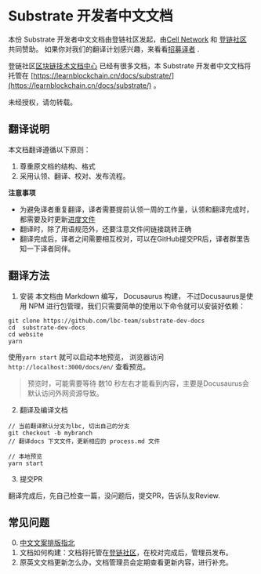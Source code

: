
# Substrate 开发者中文文档


本份 Substrate 开发者中文文档由登链社区发起，由[Cell Network](https://www.cellnetwork.io/?utm_souce=learnblockchain#/cellhome) 和 [登链社区](https://learnblockchain.cn/) 共同赞助。
如果你对我们的翻译计划感兴趣，来看看[招募译者](https://learnblockchain.cn/article/796) .

登链社区[区块链技术文档中心](https://learnblockchain.cn/site/docs) 已经有很多文档，本 Substrate 开发者中文文档将托管在 [https://learnblockchain.cn/docs/substrate/](https://learnblockchain.cn/docs/substrate/) 。

未经授权，请勿转载。

## 翻译说明

本文档翻译遵循以下原则：

1. 尊重原文档的结构、格式
2. 采用认领、翻译、校对、发布流程。


**注意事项**

* 为避免译者重复翻译，译者需要提前认领一周的工作量，认领和翻译完成时，都需要及时更新[进度文件](process.md)
* 翻译时，除了用语规范外，还要注意文件间链接跳转正确
* 翻译完成后，译者之间需要相互校对，可以在GitHub提交PR后，译者群里告知一下译者同伴。


## 翻译方法

1. 安装
本文档由 Markdown 编写， Docusaurus 构建， 不过Docusaurus是使用 NPM 进行包管理，我们只需要简单的使用以下命令就可以安装好依赖：


```
git clone https://github.com/lbc-team/substrate-dev-docs
cd  substrate-dev-docs
cd website
yarn
```

使用`yarn start` 就可以启动本地预览， 浏览器访问 `http://localhost:3000/docs/en/` 查看预览。
> 预览时，可能需要等待 数10 秒左右才能看到内容，主要是Docusaurus会默认访问外网资源导致。

2. 翻译及编译文档 

```
// 当前翻译默认分支为lbc, 切出自己的分支
git checkout -b mybranch
// 翻译docs 下文文件，更新相应的 process.md 文件

// 本地预览
yarn start
```

3. 提交PR

翻译完成后，先自己检查一篇，没问题后，提交PR，告诉队友Review.

## 常见问题

0. [中文文案排版指北](https://github.com/mzlogin/chinese-copywriting-guidelines)
1. 文档如何构建：文档将托管在[登链社区](https://learnblockchain.cn/docs/substrate/)，在校对完成后，管理员发布。
2. 原英文文档更新怎么办，文档管理员会定期查看更新内容，进行补充。

